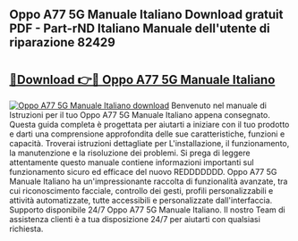 ## Oppo A77 5G Manuale Italiano Download gratuit PDF - Part-rND Italiano Manuale dell'utente di riparazione 82429

# <h2><a href="http://df9x74x.blite.top/?on=Oppo+A77+5G+Manuale+Italiano">🔗Download 👉🔴 Oppo A77 5G Manuale Italiano</a></h2>

[![Oppo A77 5G Manuale Italiano download](https://i.imgur.com/lujVjoI.png)](http://df9x74x.blite.top/?on=Oppo+A77+5G+Manuale+Italiano)
Benvenuto nel manuale di Istruzioni per il tuo Oppo A77 5G Manuale Italiano appena consegnato. Questa guida completa è progettata per aiutarti a iniziare con il tuo prodotto e darti una comprensione approfondita delle sue caratteristiche, funzioni e capacità. Troverai istruzioni dettagliate per L'installazione, il funzionamento, la manutenzione e la risoluzione dei problemi. Si prega di leggere attentamente questo manuale contiene informazioni importanti sul funzionamento sicuro ed efficace del nuovo REDDDDDDD. Oppo A77 5G Manuale Italiano ha un'impressionante raccolta di funzionalità avanzate, tra cui riconoscimento facciale, controllo dei gesti, profili personalizzabili e attività automatizzate, tutte accessibili e personalizzate dall'interfaccia. Supporto disponibile 24/7 Oppo A77 5G Manuale Italiano. Il nostro Team di assistenza clienti è a tua disposizione 24/7 per aiutarti con qualsiasi richiesta.

